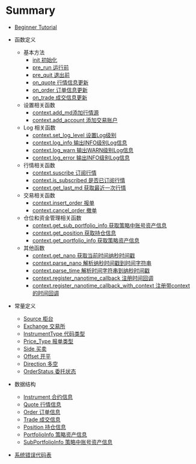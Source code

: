 # Summary

- [Beginner Tutorial](./tutorial/BeginnerTutorial.md)

- 函数定义
  - 基本方法
    - [init 初始化](./functions/init.md)
    - [pre_run 运行前](./functions/pre_run.md)
    - [pre_quit 退出前](./functions/pre_quit.md)
    - [on_quote 行情信息更新](./functions/on_quote.md)
    - [on_order 订单信息更新](./functions/on_order.md)
    - [on_trade 成交信息更新](./functions/on_trade.md)
  - 设置相关函数
    - [context.add_md添加行情源](./context/context.add_md.md)
    - [context.add_account 添加交易账户](./context/context.add_account.md)
  - Log 相关函数
    - [context.set_log_level 设置Log级别](./context/context.set_log_level.md)
    - [context.log_info 输出INFO级别Log信息](./context/context.log_info.md)
    - [context.log_warn 输出WARN级别Log信息](./context/context.log_warn.md)
    - [context.log_error 输出INFO级别Log信息](./context/contex.log_error.md)
  - 行情相关函数
    - [context.suscribe 订阅行情](./context/context.subscribe.md)
    - [context.is_subscribed 是否已订阅行情](./context/context.is_subscribed.md)
    - [context.get_last_md 获取最近一次行情](./context/context.get_last_md.md)
  - 交易相关函数
    - [context.insert_order 报单](./context/context.insert_order.md)
    - [context.cancel_order 撤单](./context/context.cancel_order.md)
  - 仓位和资金管理相关函数
    - [context.get_sub_portfolio_info 获取策略中账号资产信息](context/context.get_sub_portfolio_info.md)
    - [context.get_position 获取持仓信息](context/context.get_position.md)
    - [context.get_portfolio_info 获取策略资产信息](context/context.get_portfolio_info.md)
  - 其他函数
    - [context.get_nano 获取当前时间纳秒时间戳](./context/context.get_nano.md)
    - [context.parse_nano 解析纳秒时间戳到时间字符串](./context/context.parse_nano.md)
    - [context.parse_time 解析时间字符串到纳秒时间戳](./context/context.parse_time.md)
    - [context.register_nanotime_callback 注册时间回调](./context/context.register_nanotime_callback.md)
    - [context.register_nanotime_callback_with_context 注册带context的时间回调](./context/context.register_nanotime_callback_with_context.md)
- 常量定义
  - [Source 柜台](./constants/Source.md)
  - [Exchange 交易所](./constants/Exchange.md)
  - [InstrumentType 代码类型](./constants/InstrumentType.md)
  - [Price_Type 报单类型](./constants/Price_type.md)
  - [Side 买卖](./constants/Side.md)
  - [Offset 开平](./constants/Offset.md)
  - [Direction 多空](./constants/Direction.md)
  - [OrderStatus 委托状态](./constants/OrderStatus.md)
- 数据结构
  - [Instrument 合约信息](./data_struct/Instrument.md)
  - [Quote 行情信息](./data_struct/Quote.md)
  - [Order 订单信息](./data_struct/Order.md)
  - [Trade 成交信息](./data_struct/Trade.md)
  - [Position 持仓信息](./data_struct/Position.md)
  - [PortfolioInfo 策略资产信息](./data_struct/PortfolioInfo.md)
  - [SubPortfolioInfo 策略中账号资产信息](./data_struct/SubPortfolioInfo.md)
- [系统错误代码表](./sys_error/sys_error.md)